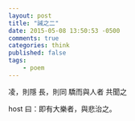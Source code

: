 ```yaml
---
layout: post
title: "誡之二"
date: 2015-05-08 13:50:53 -0500
comments: true
categories: think
published: false
tags:
    - poem
---
```


凌，則隱
長，則同
驕而與人者
共聞之

host 曰：即有大樂者，與悲治之。
